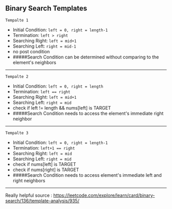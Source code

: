## Binary Search Templates

`Tempalte 1`

- Initial Condition: `left = 0, right = length-1`
- Termination: `left > right`
- Searching Right: `left = mid+1`
- Searching Left: `right = mid-1`
- no post condition
- #####Search Condition can be determined without comparing to the element's neighbors

----------------------------------------------

`Tempalte 2`

- Initial Condition: `left = 0, right = length`
- Termination: `left == right`
- Searching Right: `left = mid+1`
- Searching Left: `right = mid`
- check if left != length && nums[left] is TARGET
- #####Search Condition needs to access the element's immediate right neighbor

---------------------------------------------------------------------
`Tempalte 3`

- Initial Condition: `left = 0, right = length-1`
- Termination: `left+1 == right`
- Searching Right: `left = mid`
- Searching Left: `right = mid`
- check if nums[left] is TARGET
- check if nums[right] is TARGET
- #####Search Condition needs to access element's immediate left and right neighbors

----------------------------------------------------------------------

Really helpful source : https://leetcode.com/explore/learn/card/binary-search/136/template-analysis/935/





